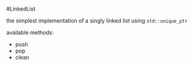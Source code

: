 #LinkedList

the simplest implementation of a singly linked list using `std::unique_ptr`

available methods:
- push
- pop 
- clean
